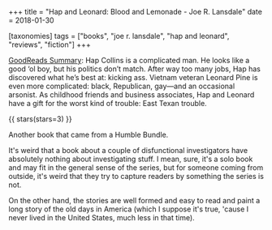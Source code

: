 +++
title = "Hap and Leonard: Blood and Lemonade - Joe R. Lansdale"
date = 2018-01-30

[taxonomies]
tags = ["books", "joe r. lansdale", "hap and leonard", "reviews", "fiction"]
+++

[GoodReads Summary](https://www.goodreads.com/book/show/31921113-blood-and-lemonade):
Hap Collins is a complicated man. He looks like a good ‘ol boy, but his
politics don’t match. After way too many jobs, Hap has discovered what he’s
best at: kicking ass. Vietnam veteran Leonard Pine is even more complicated:
black, Republican, gay—and an occasional arsonist. As childhood friends and
business associates, Hap and Leonard have a gift for the worst kind of
trouble: East Texan trouble.

<!-- more -->

{{ stars(stars=3) }}

Another book that came from a Humble Bundle. 

It's weird that a book about a couple of disfunctional investigators have
absolutely nothing about investigating stuff. I mean, sure, it's a solo book
and may fit in the general sense of the series, but for someone coming from
outside, it's weird that they try to capture readers by something the series
is not.

On the other hand, the stories are well formed and easy to read and paint a
long story of the old days in America (which I suppose it's true, 'cause I
never lived in the United States, much less in that time).
